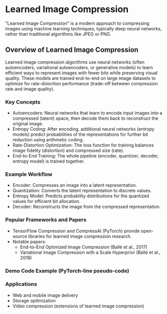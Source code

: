 # Learned Image Compression

"Learned Image Compression" is a modern approach to compressing images using machine learning techniques, typically deep neural networks, rather than traditional algorithms like JPEG or PNG.


## Overview of Learned Image Compression

Learned image compression algorithms use neural networks (often autoencoders, variational autoencoders, or generative models) to learn efficient ways to represent images with fewer bits while preserving visual quality. These models are trained end-to-end on large image datasets to optimize for rate-distortion performance (trade-off between compression rate and image quality).

### Key Concepts

 * Autoencoders: Neural networks that learn to encode input images into a compressed (latent) space, then decode them back to reconstruct the original image.
 * Entropy Coding: After encoding, additional neural networks (entropy models) predict probabilities of the representations for further bit reduction using arithmetic coding.
 * Rate-Distortion Optimization: The loss function for training balances image fidelity (distortion) and compressed size (rate).
 * End-to-End Training: The whole pipeline (encoder, quantizer, decoder, entropy model) is trained together.

### Example Workflow

 * Encoder: Compresses an image into a latent representation.
 * Quantization: Converts the latent representation to discrete values.
 * Entropy Model: Predicts probability distributions for the quantized values for efficient bit allocation.
 * Decoder: Reconstructs the image from the compressed representation.

### Popular Frameworks and Papers

 * TensorFlow Compression and CompressAI (PyTorch) provide open-source libraries for learned image compression research.
 * Notable papers:
   - End-to-End Optimized Image Compression (Ballé et al., 2017)
   - Variational Image Compression with a Scale Hyperprior (Ballé et al., 2018)

### Demo Code Example (PyTorch-line pseudo-code)



### Applications

 * Web and mobile image delivery
 * Storage optimization
 * Video compression (extensions of learned image compression)
